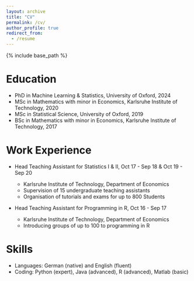 ```yaml
---
layout: archive
title: "CV"
permalink: /cv/
author_profile: true
redirect_from:
  - /resume
---
```


{% include base_path %}

Education
======
* PhD in Machine Learning & Statistics, University of Oxford, 2024
* MSc in Mathematics with minor in Economics, Karlsruhe Institute of Technology, 2020
* MSc in Statistical Science, University of Oxford, 2019
* BSc in Mathematics with minor in Economics, Karlsruhe Institute of Technology, 2017

Work Experience
======
* Head Teaching Assistant for Statistics I & II, Oct 17 - Sep 18 & Oct 19 - Sep 20
  * Karlsruhe Institute of Technology, Department of Economics
  * Supervision of 15 undergraduate teaching assistants
  * Organisation of tutorials and exams for up to 800 Students


* Head Teaching Assistant for Programming in R, Oct 16 - Sep 17
  * Karlsruhe Institute of Technology, Department of Economics
  * Introducing groups of up to 100 to programming in R

Skills
======
* Languages: German (native) and English (fluent)
* Coding: Python (expert), Java (advanced), R (advanced), Matlab (basic)

<!--Publications
======
  <ul>{% for post in site.publications %}
    {% include archive-single-cv.html %}
  {% endfor %}</ul>
  
Talks
======
  <ul>{% for post in site.talks %}
    {% include archive-single-talk-cv.html %}
  {% endfor %}</ul>
>

<!--Teaching
======
  <ul>{% for post in site.teaching %}
    {% include archive-single-cv.html %}
  {% endfor %}</ul>
  


<!--Service and leadership
======
* Currently signed in to 43 different slack teams
-->
